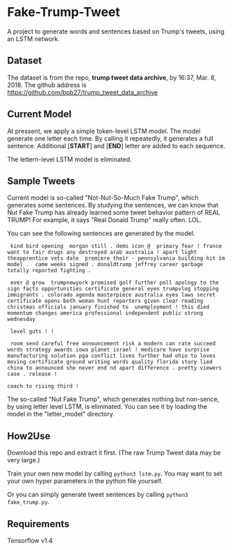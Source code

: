 # Fake-Trump-Tweet

A project to generate words and sentences based on Trump's tweets, using an LSTM network.

## Dataset

The dataset is from the repo, **trump tweet data archive**, by 16:37, Mar. 8, 2018. The github address is https://github.com/bpb27/trump_tweet_data_archive

## Current Model

At pressent, we apply a simple token-level LSTM model. The model generate one letter each time. By calling it repeatedly, it generates a full sentence. Additional [__START__] and [__END__] letter are added to each sequence.

The lettern-level LSTM model is eliminated.

## Sample Tweets

Current model is so-called "Not-Nut-So-Much Fake Trump", which generates some sentences. By studying the sentences, we can know that Nut Fake Trump has already learned some tweet behavior pattern of REAL TRUMP! For example, it says "Real Donald Trump" really often. LOL.

You can see the following sentences are generated by the model.

` kind bird opening  morgan still . dems icon @  primary fear ! france want to fair drugs any destroyed arab australia ! apart light theapprentice vets date  premiere their - pennsylvania building hit im model .  came weeks signed . donaldtrump jeffrey career garbage totally reported fighting .`

` ever @ grow  trumpnewyork promised golf further poll apology to the sign facts opportunities certificate general eyes trumpvlog stopping immigrants . colorado agenda masterpiece australia eyes laws secret certificate opens both woman hunt reporters given clear reading christmas officials january finished to  unemployment ! this died momentum changes america professional independent public strong wednesday`

` level guts ! !`

` room send careful free announcement risk a modern can rate succeed words strategy awards iowa planet israel ! medicare have surprise manufacturing solution pga conflict lives further had ohio to loves moving certificate ground writing words quality florida story lied china to announced she never end nd apart difference . pretty viewers case . release !`

 `coach to rising third !`

The so-called "Nut Fake Trump", which generates nothing but non-sence, by using letter level LSTM, is eliminated. You can see it by loading the model in the "letter_model" directory.

## How2Use

Download this repo and extract it first. (The raw Trump Tweet data may be very large.)

Train your own new model by calling `python3 lstm.py`. You may want to set your own hyper parameters in the python file yourself.

Or you can simply generate tweet sentences by calling `python3 fake_trump.py`.

## Requirements

Tensorflow v1.4
